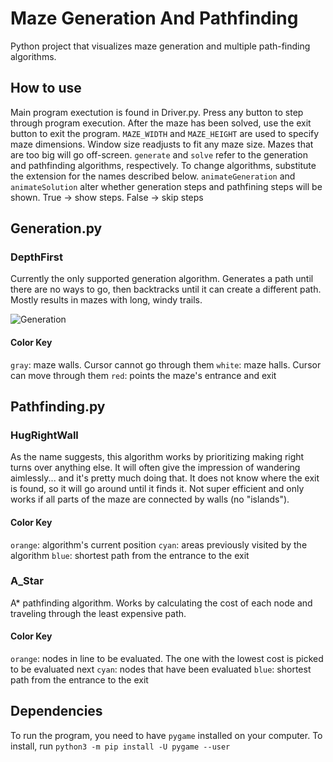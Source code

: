 # Maze Generation And Pathfinding

Python project that visualizes maze generation and multiple path-finding algorithms.

## How to use
Main program exectution is found in Driver.py. Press any button to step through program execution. After the maze has been solved, use the exit button to exit the program.
`MAZE_WIDTH` and `MAZE_HEIGHT` are used to specify maze dimensions. Window size readjusts to fit any maze size. Mazes that are too big will go off-screen.
`generate` and `solve` refer to the generation and pathfinding algorithms, respectively. To change algorithms, substitute the extension for the names described below.
`animateGeneration` and `animateSolution` alter whether generation steps and pathfining steps will be shown. True -> show steps. False -> skip steps

## Generation.py
### DepthFirst
Currently the only supported generation algorithm. 
Generates a path until there are no ways to go, then backtracks until it can create a different path.
Mostly results in mazes with long, windy trails.

![Generation](/images/generationExample.png)

#### Color Key
  `gray`:   maze walls. Cursor cannot go through them
  `white`:  maze halls. Cursor can move through them
  `red`:    points the maze's entrance and exit

## Pathfinding.py
### HugRightWall
As the name suggests, this algorithm works by prioritizing making right turns over anything else.
It will often give the impression of wandering aimlessly... and it's pretty much doing that. It does not know where the exit is found, so it will go around until it finds it.
Not super efficient and only works if all parts of the maze are connected by walls (no "islands").
#### Color Key
  `orange`: algorithm's current position
  `cyan`:   areas previously visited by the algorithm
  `blue`:   shortest path from the entrance to the exit
  
### A_Star
A* pathfinding algorithm.
Works by calculating the cost of each node and traveling through the least expensive path.
#### Color Key
  `orange`: nodes in line to be evaluated. The one with the lowest cost is picked to be evaluated next
  `cyan`:   nodes that have been evaluated
  `blue`:   shortest path from the entrance to the exit

## Dependencies
To run the program, you need to have `pygame` installed on your computer.
To install, run `python3 -m pip install -U pygame --user`
